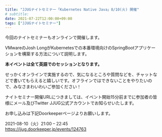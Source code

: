 ```yaml
---
title: "JJUGナイトセミナー「Kubernetes Native Java」8/10(火) 開催"
# subtitle:
date: 2021-07-22T12:00:00+09:00
tags: ["JJUGナイトセミナー"]
---
```

今回のナイトセミナーもオンラインで開催します。

VMwareのJosh LongがKubernetesでの本番環境向けのSpringBootアプリケーションを構築する方法について説明します。

**本イベントは全て英語でのセッションとなります。**

せっかくオンラインで実施するので、気になるところや質問などを、チャットなどで書いてもらえると嬉しいです。オフラインではできないことをやりたいので、みなさまわいわいご参加ください！

ナイトセミナー開催URLにつきましては、イベント開始15分前までに参加者の皆様にメール及びTwitter JJUG公式アカウントでお知らせいたします。

お申し込みは下記Doorkeeperページよりお願いします。

2021-08-10（火）21:00 – 22:45  
https://jjug.doorkeeper.jp/events/124763
